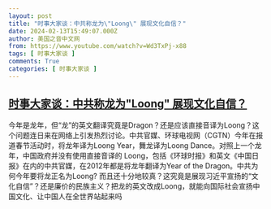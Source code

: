 ```yaml
---
layout: post
title: "时事大家谈：中共称龙为\"Loong\" 展现文化自信？"
date: 2024-02-13T15:49:07.000Z
author: 美国之音中文网
from: https://www.youtube.com/watch?v=Wd3TxPj-x88
tags: [ 时事大家谈 ]
comments: True
categories: [ 时事大家谈 ]
---
```

<!--1707839347000-->
[时事大家谈：中共称龙为"Loong" 展现文化自信？](https://www.youtube.com/watch?v=Wd3TxPj-x88)
------

<div>
今年是龙年，但“龙”的英文翻译究竟是Dragon？还是应该直接音译为Loong？这个问题连日来在网络上引发热烈讨论。中共官媒、环球电视网（CGTN）今年在报道春节活动时，将龙年译为Loong Year，舞龙译为Loong Dance。对照上一个龙年，中国政府并没有使用直接音译的 Loong，包括《环球时报》和英文《中国日报》在内的中共官媒，在2012年都是将龙年翻译为Year of the Dragon。中共为何今年要将龙正名为Loong? 而且还十分地较真？这究竟是展现习近平宣扬的“文化自信”？还是廉价的民族主义？把龙的英文改成Loong，就能向国际社会宣扬中国文化、让中国人在全世界站起来吗
</div>
